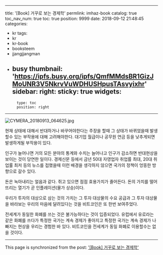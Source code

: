 
---
title: '[Book] 거꾸로 보는 경제학'
permlink: imhaz-book
catalog: true
toc_nav_num: true
toc: true
position: 9999
date: 2018-09-12 21:48:45
categories:
- kr
tags:
- kr
- kr-book
- booksteem
- jjangjjangman
- busy
thumbnail: 'https://ipfs.busy.org/ipfs/QmfMMdsBR1GizJMoUNR3V5NkrvVuWDHUSHpusTAsvyixhr'
sidebar:
    right:
        sticky: true
widgets:
    -
        type: toc
        position: right
---


![CYMERA_20180913_064625.jpg](https://ipfs.busy.org/ipfs/QmfMMdsBR1GizJMoUNR3V5NkrvVuWDHUSHpusTAsvyixhr)

현재 상태에 대해서 반대하거나 
바꾸어야한다는 주장을 할때
그 상태가 바뀌었을때 발생할수 있는
부작용에 대해 고려해야한다.
대기업 월급이나 공무원 연금 등을
낮추게되면 발생하게될 부작용이 있다.

인구가 늘어나면 거의 모든 분야의 
통계와 수치는 늘어나고
인구가 감소하면 반대현상을
보이는 것이 당연한 일이다.
경제신문 등에서 
금년 50대 자영업자 취업률 최대, 
20대 취업률 최저 등의 뉴스를 접했을때
이런 배경을 생각하지 않으면
국가의 정책이 엉뚱한 방향으로 갈수 있다.

돈은 녹아내리는 얼음과 같다.
쥐고 있으면 점점 효용가치가 줄어든다.
돈의 가치를 떨어뜨리는 열기가
곧 인플레이션(물가 상승)이다.

우리가 투자의 대상으로 삼는 것의 가치는
그 투자 대상물의 수요 공급과
그 투자 대상물을 바라보는 
우리의 마음에 달려있다는 것을 
비트코인은 또 한번 보여주었다.

전세계가 동일한 화폐를 쓰는 것은 불가능하다는 것이 입증되었다.
유럽에서 유로라는 같은 화폐를 쓰다가
특정한 국가는 계속 경제가 좋아지고
특정한 국가는 계속 경제가 나빠지는 현상을
우리는 경험한 바 있다.
비트코인을 전세계가 동일 화폐로 
이용할수는 없을 것이다.

- - -

This page is synchronized from the post: ['[Book] 거꾸로 보는 경제학'](https://steemit.com/@lucky2015/imhaz-book)
